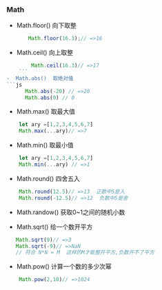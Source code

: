 ###  Math
-  Math.floor() 向下取整
 ```js
        Math.floor(16.3);// =>16
```

-  Math.ceil() 向上取整
```js
        Math.ceil(16.3)// =>17
    ``` 
-  Math.abs()  取绝对值
```js
      Math.abs(-20) // =>20
      Math.abs(0) // 0
```
-  Math.max()  取最大值
```js
    let ary =[1,2,3,4,5,6,7]
    Math.max(...ary)// =>7
```
-  Math.min()  取最小值
```js
    let ary =[1,2,3,4,5,6,7] 
    Math.min(...ary) // =>1
```
-  Math.round()  四舍五入
```js
    Math.round(12.5)// =>13  正数中5是入
    Math.round(-12.5)// =>12  负数中5是舍
```
-  Math.randow()  获取0~1之间的随机小数

-  Math.sqrt() 给一个数开平方
```js
   Math.sqrt(9)// =>3
   Math.sqrt(-9)// =>NaN
   // 符合 N*N = M  这样的M才能整开平方,负数开不了平方
```
-  Math.pow() 计算一个数的多少次幂
```js
    Math.pow(2,10)// =>1024
```